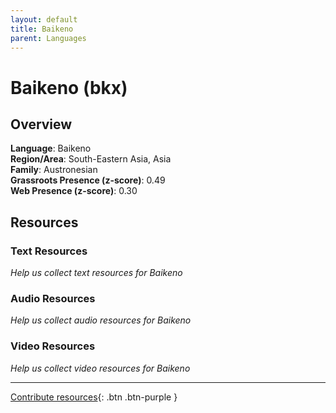 ```yaml
---
layout: default
title: Baikeno
parent: Languages
---
```


# Baikeno (bkx)

## Overview

**Language**: Baikeno  
**Region/Area**: South-Eastern Asia, Asia  
**Family**: Austronesian  
**Grassroots Presence (z-score)**: 0.49  
**Web Presence (z-score)**: 0.30  

## Resources

### Text Resources
*Help us collect text resources for Baikeno*

### Audio Resources
*Help us collect audio resources for Baikeno*

### Video Resources
*Help us collect video resources for Baikeno*

---

[Contribute resources](https://forms.office.com/e/1SfLJx3u1r){: .btn .btn-purple }
